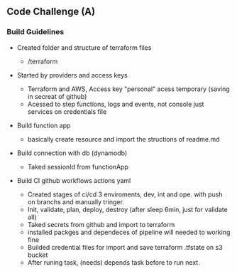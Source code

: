 ## Code Challenge (A)

### Build Guidelines
- Created folder and structure of terraform files
    * /terraform

- Started by providers and access keys
    * Terraform and AWS, Access key "personal" acess temporary (saving in secreat of github)
    * Acessed to step functions, logs and events, not console just services on credentials file

- Build function app
    * basically create resource and import the structions of readme.md

- Build connection with db (dynamodb)
    * Taked sessionId from functionApp

- Build CI github workflows actions yaml
    * Created stages of ci/cd 3 enviroments, dev, int and ope. with push on branchs and manually tringer.
    * Init, validate, plan, deploy, destroy (after sleep 6min, just for validate all)
    * Taked secrets from github and import to terraform
    * installed packges and dependeces of pipeline will needed to working fine
    * Builded credential files for import and save terraform .tfstate on s3 bucket
    * After runing task, (needs) depends task before to run next.